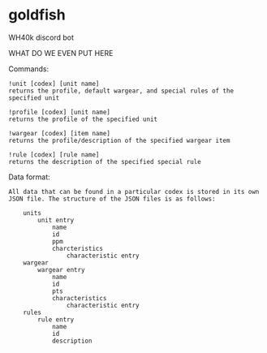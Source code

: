 # goldfish
WH40k discord bot

WHAT DO WE EVEN PUT HERE

Commands:

    !unit [codex] [unit name]
    returns the profile, default wargear, and special rules of the specified unit

    !profile [codex] [unit name]
    returns the profile of the specified unit

    !wargear [codex] [item name]
    returns the profile/description of the specified wargear item

    !rule [codex] [rule name]
    returns the description of the specified special rule

Data format:

    All data that can be found in a particular codex is stored in its own JSON file. The structure of the JSON files is as follows:

        units
            unit entry
                name
                id
                ppm
                charcteristics
                    characteristic entry
        wargear
            wargear entry
                name
                id
                pts
                characteristics
                    characteristic entry
        rules
            rule entry
                name
                id
                description